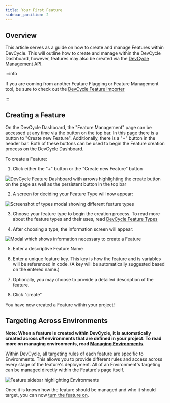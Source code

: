 ```yaml
---
title: Your First Feature
sidebar_position: 2
---
```


## Overview

This article serves as a guide on how to create and manage Features within DevCycle. This will outline how to create and manage within the DevCycle Dashboard, however, features may also be created via the [DevCycle Management API](/management-api/).

:::info

If you are coming from another Feature Flagging or Feature Management tool, be sure to check out the [DevCycle Feature Importer](/tools-and-integrations/feature-importer)

:::

## Creating a Feature

On the DevCycle Dashboard, the "Feature Management" page can be accessed at any time via the button on the top bar. In this page there is a button to "Create new Feature". Additionally, there is a "+" button in the header bar. Both of these buttons can be used to begin the Feature creation process on the DevCycle Dashboard.

To create a Feature:

1. Click either the "+" button or the "Create new Feature" button

![DevCycle Feature Dashboard with arrows highlighting the create button on the page as well as the persistent button in the top bar](/march-2022-create.png)

2. A screen for deciding your Feature Type will now appear:

![Screenshot of types modal showing different feature types](/december_2021_types.png)

3. Choose your feature type to begin the creation process. To read more about the feature types and their uses, read [DevCycle Feature Types](/home/feature-management/getting-started/feature-types)

4. After choosing a type, the information screen will appear:

![Modal which shows information necessary to create a Feature](/december_2021_create_modal.png)

5. Enter a descriptive Feature Name

6. Enter a unique feature key. This key is how the feature and is variables will be referenced in code. (A key will be automatically suggested based on the entered name.)

7. Optionally, you may choose to provide a detailed description of the feature.

8. Click "create"

You have now created a Feature within your project!


## Targeting Across Environments

**Note: When a feature is created within DevCycle, it is automatically created across _all_ environments that are defined in your project. To read more on managing environments, read [Managing Environments](/home/feature-management/organizing-your-flags-and-variables/environments).**

Within DevCycle, all targeting rules of each feature are specific to Environments. This allows you to provide different rules and access across every stage of the feature's deployment. All of an Environment's targeting can be managed directly within the Feature's page itself.

![Feature sidebar highlighting Environments](/march-2022-environments.png)

Once it is known how the feature should be managed and who it should target, you can now [turn the feature on](/home/feature-management/getting-started/toggling-features).



